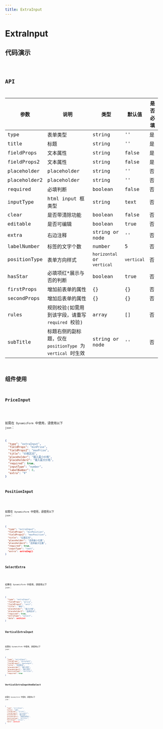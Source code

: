 ```yaml
---
title: ExtraInput
---
```


# ExtraInput

## 代码演示

<code src="./demo/index.tsx" />

## API

| 参数         | 说明                                                       | 类型                       | 默认值     | 是否必填 |
| ------------ | ---------------------------------------------------------- | -------------------------- | ---------- | -------- |
| type         | 表单类型                                                   | string                     | ''         | 是       |
| title        | 标题                                                       | string                     | ''         | 是       |
| fieldProps   | 文本属性                                                   | string                     | false      | 是       |
| fieldProps2  | 文本属性                                                   | string                     | false      | 是       |
| placeholder  | placeholder                                                | string                     | ''         | 否       |
| placeholder2 | placeholder                                                | string                     | ''         | 否       |
| required     | 必填判断                                                   | boolean                    | false      | 否       |
| inputType    | html input 框类型                                          | string                     | text       | 否       |
| clear        | 是否带清除功能                                             | boolean                    | false      | 否       |
| editable     | 是否可编辑                                                 | boolean                    | true       | 否       |
| extra        | 右边注释                                                   | string or node             | ''         | 否       |
| labelNumber  | 标签的文字个数                                             | number                     | 5          | 否       |
| positionType | 表单方向样式                                               | `horizontal` or `vertical` | `vertical` | 否       |
| hasStar      | 必填项红\*展示与否的判断                                   | boolean                    | true       | 否       |
| firstProps   | 增加前表单的属性                                           | {}                         | {}         | 否       |
| secondProps  | 增加后表单的属性                                           | {}                         | {}         | 否       |
| rules        | 规则校验(如需用到该字段，请重写 `required` 校验)           | array                      | []         | 否       |
| subTitle     | 标题右侧的副标题，仅在 `positionType` 为 `vertical` 时生效 | string or node             | ''         | 否       |

## 组件使用

### PriceInput

<code src="./demo/priceInput.tsx" />

如需在 `DynamicForm` 中使用，请使用以下 `json`：

```json
{
  "type": "extraInput",
  "fieldProps": "minPrise",
  "fieldProps2": "maxPrise",
  "title": "价格区间",
  "placeholder": "输入最小价格",
  "placeholder2": "输入最大价格",
  "required": true,
  "inputType": "number",
  "labelNumber": 8,
  "extra": "¥"
}
```

### PositionInput

<code src="./demo/positionInput.tsx" />

如需在 `DynamicForm` 中使用，请使用以下 `json`：

```json
{
  "type": "extraInput",
  "fieldProps": "minPosition",
  "fieldProps2": "maxPosition",
  "title": "位置区间",
  "placeholder": "选择最小位置",
  "placeholder2": "选择最大位置",
  "required": true,
  "inputType": "text",
  "extra": extraImg()
}
```

### SelectExtra

<code src="./demo/selectExtra.tsx" />

如需在 `DynamicForm` 中使用，请使用以下 `json`：

```json
{
  "type": "extraInput",
  "fieldProps": "price",
  "fieldProps2": "unit",
  "title": "单价",
  "placeholder": "输入价格",
  "placeholder2": "选择区间",
  "required": true,
  "extraType": "select",
  "data": unitList
}
```

### VerticalExtraInput

<code src="./demo/verticalExtraInput.tsx" />

如需在 `DynamicForm` 中使用，请使用以下 `json`：

```json
{
  "type": "extraInput",
  "fieldProps": "minLength",
  "fieldProps2": "maxLength",
  "title": "长度区间",
  "placeholder": "输入长度",
  "placeholder2": "输入长度",
  "positionType": "vertical",
  "required": true
}
```

### VerticalExtraInputAndSelect

<code src="./demo/verticalExtraInputAndSelect.tsx" />

如需在 `DynamicForm` 中使用，请使用以下 `json`：

```json
{
  "type": "extraInput",
  "title": "价格",
  "fieldProps": "prices",
  "fieldProps2": "priceUnit",
  "placeholder": "输入长度",
  "placeholder2": "选择长度单位",
  "positionType": "vertical",
  "extraType": "select",
  "data": unitList
}
```
